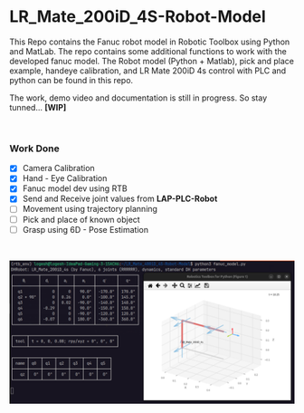 # LR_Mate_200iD_4S-Robot-Model

This Repo contains the Fanuc robot model in Robotic Toolbox using Python and MatLab. The repo contains some additional functions to work with the developed fanuc model.
The Robot model (Python + Matlab), pick and place example, handeye calibration, and LR Mate 200iD 4s control with PLC and python can be found in this repo.

The work, demo video and documentation is still in progress. So stay tunned... **[WIP]**

<br>

### **Work Done**
- [X] Camera Calibration
- [X] Hand - Eye Calibration
- [X] Fanuc model dev using RTB
- [X] Send and Receive joint values from **LAP-PLC-Robot**
- [ ] Movement using trajectory planning
- [ ] Pick and place of known object
- [ ] Grasp using 6D - Pose Estimation

<br>

![python_demo](./images/python_demo.png "Python model demo")